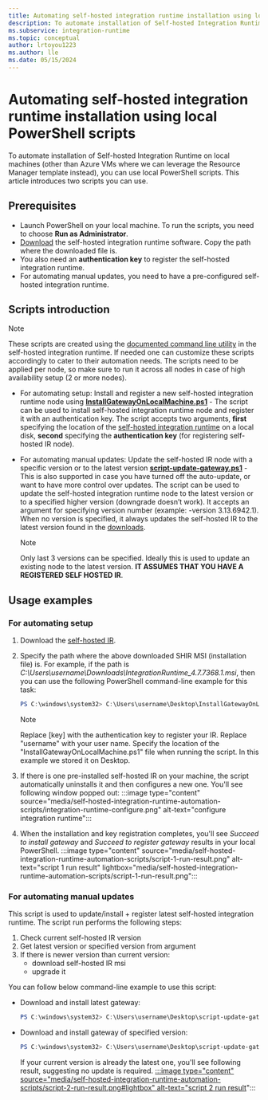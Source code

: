 ```yaml
---
title: Automating self-hosted integration runtime installation using local PowerShell scripts
description: To automate installation of Self-hosted Integration Runtime on local machines.
ms.subservice: integration-runtime
ms.topic: conceptual
author: lrtoyou1223
ms.author: lle
ms.date: 05/15/2024
---
```


# Automating self-hosted integration runtime installation using local PowerShell scripts
To automate installation of Self-hosted Integration Runtime on local machines (other than Azure VMs where we can leverage the Resource Manager template instead), you can use local PowerShell scripts. This article introduces two scripts you can use.

## Prerequisites

* Launch PowerShell on your local machine. To run the scripts, you need to choose **Run as Administrator**.
* [Download](https://www.microsoft.com/download/details.aspx?id=39717) the self-hosted integration runtime software. Copy the path where the downloaded file is.
* You also need an **authentication key** to register the self-hosted integration runtime.
* For automating manual updates, you need to have a pre-configured self-hosted integration runtime.

## Scripts introduction

> [!NOTE]
> These scripts are created using the [documented command line utility](./create-self-hosted-integration-runtime.md#set-up-an-existing-self-hosted-ir-via-local-powershell) in the self-hosted integration runtime. If needed one can customize these scripts accordingly to cater to their automation needs.
> The scripts need to be applied per node, so make sure to run it across all nodes in case of high availability setup (2 or more nodes).

* For automating setup:
Install and register a new self-hosted integration runtime node using **[InstallGatewayOnLocalMachine.ps1](https://github.com/Azure/Azure-DataFactory/blob/main/SamplesV2/SelfHostedIntegrationRuntime/AutomationScripts/InstallGatewayOnLocalMachine.ps1)** -  The script can be used to install self-hosted integration runtime node and register it with an authentication key. The script accepts two arguments, **first** specifying the location of the [self-hosted integration runtime](https://www.microsoft.com/download/details.aspx?id=39717) on a local disk, **second** specifying the **authentication key** (for registering self-hosted IR node).

* For automating manual updates:
Update the self-hosted IR node with a specific version or to the latest version **[script-update-gateway.ps1](https://github.com/Azure/Azure-DataFactory/blob/main/SamplesV2/SelfHostedIntegrationRuntime/AutomationScripts/script-update-gateway.ps1)** - This is also supported in case you have turned off the auto-update, or want to have more control over updates. The script can be used to update the self-hosted integration runtime node to the latest version or to a specified higher version (downgrade doesn’t work). It accepts an argument for specifying version number (example: -version 3.13.6942.1). When no version is specified, it always updates the self-hosted IR to the latest version found in the [downloads](https://www.microsoft.com/download/details.aspx?id=39717).
    > [!NOTE]
    > Only last 3 versions can be specified. Ideally this is used to update an existing node to the latest version. **IT ASSUMES THAT YOU HAVE A REGISTERED SELF HOSTED IR**.

## Usage examples

### For automating setup
1. Download the [self-hosted IR](https://www.microsoft.com/download/details.aspx?id=39717).
1. Specify the path where the above downloaded SHIR MSI (installation file) is. For example, if the path is *C:\Users\username\Downloads\IntegrationRuntime_4.7.7368.1.msi*, then you can use the following PowerShell command-line example for this task:

   ```powershell
   PS C:\windows\system32> C:\Users\username\Desktop\InstallGatewayOnLocalMachine.ps1 -path "C:\Users\username\Downloads\IntegrationRuntime_4.7.7368.1.msi" -authKey "[key]"
   ```

    > [!NOTE]
    > Replace [key] with the authentication key to register your IR.
    > Replace "username" with your user name.
    > Specify the location of the "InstallGatewayOnLocalMachine.ps1" file when running the script. In this example we stored it on Desktop.

1. If there is one pre-installed self-hosted IR on your machine, the script automatically uninstalls it and then configures a new one. You'll see following window popped out:
        :::image type="content" source="media/self-hosted-integration-runtime-automation-scripts/integration-runtime-configure.png" alt-text="configure integration runtime":::

1. When the installation and key registration completes, you'll see *Succeed to install gateway* and *Succeed to register gateway* results in your local PowerShell.
        :::image type="content" source="media/self-hosted-integration-runtime-automation-scripts/script-1-run-result.png" alt-text="script 1 run result" lightbox="media/self-hosted-integration-runtime-automation-scripts/script-1-run-result.png":::

### For automating manual updates
This script is used to update/install + register latest self-hosted integration runtime. The script run performs the following steps:
1. Check current self-hosted IR version
2. Get latest version or specified version from argument
3. If there is newer version than current version:
    * download self-hosted IR msi
    * upgrade it

You can follow below command-line example to use this script:
* Download and install latest gateway:

   ```powershell
   PS C:\windows\system32> C:\Users\username\Desktop\script-update-gateway.ps1
   ```
* Download and install gateway of specified version:
   ```powershell
   PS C:\windows\system32> C:\Users\username\Desktop\script-update-gateway.ps1 -version 3.13.6942.1
   ```
   If your current version is already the latest one, you'll see following result, suggesting no update is required.
    [:::image type="content" source="media/self-hosted-integration-runtime-automation-scripts/script-2-run-result.png#lightbox" alt-text="script 2 run result](media/self-hosted-integration-runtime-automation-scripts/script-2-run-result.png)":::
